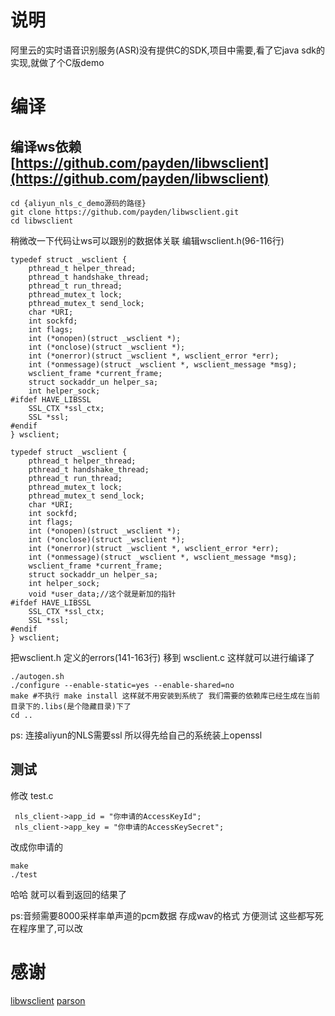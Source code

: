 # 说明

阿里云的实时语音识别服务(ASR)没有提供C的SDK,项目中需要,看了它java sdk的实现,就做了个C版demo

#  编译

## 编译ws依赖[https://github.com/payden/libwsclient](https://github.com/payden/libwsclient)

~~~
cd {aliyun_nls_c_demo源码的路径}
git clone https://github.com/payden/libwsclient.git
cd libwsclient
~~~

稍微改一下代码让ws可以跟别的数据体关联
编辑wsclient.h(96-116行)
~~~
typedef struct _wsclient {
    pthread_t helper_thread;
    pthread_t handshake_thread;
    pthread_t run_thread;
    pthread_mutex_t lock;
    pthread_mutex_t send_lock;
    char *URI;
    int sockfd;
    int flags;
    int (*onopen)(struct _wsclient *);
    int (*onclose)(struct _wsclient *);
    int (*onerror)(struct _wsclient *, wsclient_error *err);
    int (*onmessage)(struct _wsclient *, wsclient_message *msg);
    wsclient_frame *current_frame;
    struct sockaddr_un helper_sa;
    int helper_sock;
#ifdef HAVE_LIBSSL
    SSL_CTX *ssl_ctx;
    SSL *ssl;
#endif
} wsclient;
~~~

~~~
typedef struct _wsclient {
    pthread_t helper_thread;
    pthread_t handshake_thread;
    pthread_t run_thread;
    pthread_mutex_t lock;
    pthread_mutex_t send_lock;
    char *URI;
    int sockfd;
    int flags;
    int (*onopen)(struct _wsclient *);
    int (*onclose)(struct _wsclient *);
    int (*onerror)(struct _wsclient *, wsclient_error *err);
    int (*onmessage)(struct _wsclient *, wsclient_message *msg);
    wsclient_frame *current_frame;
    struct sockaddr_un helper_sa;
    int helper_sock;
    void *user_data;//这个就是新加的指针
#ifdef HAVE_LIBSSL
    SSL_CTX *ssl_ctx;
    SSL *ssl;
#endif
} wsclient;
~~~

把wsclient.h 定义的errors(141-163行) 移到 wsclient.c
这样就可以进行编译了

~~~
./autogen.sh
./configure --enable-static=yes --enable-shared=no
make #不执行 make install 这样就不用安装到系统了 我们需要的依赖库已经生成在当前目录下的.libs(是个隐藏目录)下了 
cd ..
~~~

ps: 连接aliyun的NLS需要ssl 所以得先给自己的系统装上openssl

## 测试

修改 test.c 

~~~
 nls_client->app_id = "你申请的AccessKeyId";
 nls_client->app_key = "你申请的AccessKeySecret";
~~~

改成你申请的

~~~
make
./test
~~~
哈哈 就可以看到返回的结果了

ps:音频需要8000采样率单声道的pcm数据 存成wav的格式 方便测试 这些都写死在程序里了,可以改

# 感谢

[libwsclient](https://github.com/payden/libwsclient)
[parson](https://github.com/kgabis/parson)



